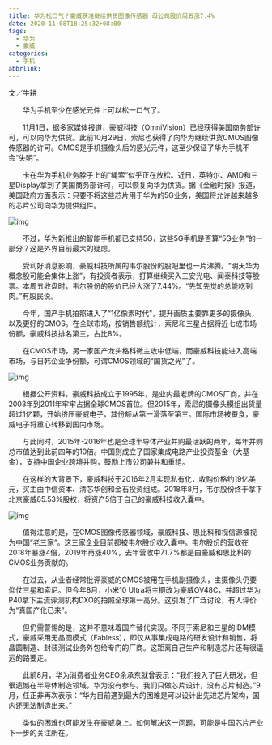 ```yaml
---
title: 华为松口气？豪威获准继续供货图像传感器 母公司股价周五涨7.4%
date: 2020-11-08T18:25:32+08:00
tags:
  - 华为
  - 豪威
categories:
  - 手机
abbrlink:
---
```


文／牛耕

　　华为手机至少在感光元件上可以松一口气了。

　　11月1日，据多家媒体报道，豪威科技（OmniVision）已经获得美国商务部许可，可以向华为供货。此前10月29日，索尼也获得了向华为继续供货CMOS图像传感器的许可。CMOS是手机摄像头后的感光元件，这至少保证了华为手机不会“失明”。

　　卡在华为手机业务脖子上的“绳索“似乎正在放松。近日，英特尔、AMD和三星Display拿到了美国商务部许可，可以恢复向华为供货。据《金融时报》报道，美国政府方面表示：只要不将这些芯片用于华为的5G业务，美国将允许越来越多的芯片公司向华为提供组件。

![img](https://cdn.jsdelivr.net/gh/yakeing/Documentation@main/Hexo/images/b240-kcieyvz4581356.jpg)

　　不过，华为新推出的智能手机都已支持5G，这些5G手机是否算“5G业务”的一部分？这是外界目前最大的疑虑。

　　受利好消息影响，豪威科技所属的韦尔股份的股吧里也一片沸腾。“明天华为概念股可能会集体上涨”，有投资者表示，打算继续买入三安光电、闻泰科技等股票。本周五收盘时，韦尔股份的股价已经大涨了7.44%。“先知先觉的总能吃到肉。”有股民说。

　　今年，国产手机拍照进入了“1亿像素时代”，提升画质主要靠更多的摄像头，以及更好的CMOS。在全球市场，按销售额统计，索尼和三星占据将近七成市场份额，豪威科技排名第三，占比8%。

　　在CMOS市场，另一家国产龙头格科微主攻中低端，而豪威科技能进入高端市场，与日韩企业争份额，可谓CMOS领域的“国货之光”了。

![img](https://cdn.jsdelivr.net/gh/yakeing/Documentation@main/Hexo/images/bee6-kcieyvz4581405.png)

　　根据公开资料，豪威科技成立于1995年，是业内最老牌的CMOS厂商，并在2003年到2011年牢牢占据全球CMOS首位。但2015年，索尼的摄像头模组出货量超过1亿颗，开始挤压豪威电子，其份额从第一滑落至第三。国际市场被蚕食，豪威电子将重心转移到国内市场。

　　与此同时，2015年-2016年也是全球半导体产业并购最活跃的两年，每年并购总市值达到此前四年的10倍。中国则成立了国家集成电路产业投资基金（大基金），支持中国企业跨境并购，鼓励上市公司兼并和重组。

　　在这样的大背景下，豪威科技于2016年2月实现私有化，收购价格约19亿美元，买主由中信资本、清芯华创和金石投资组成。2018年8月，韦尔股份终于拿下北京豪威85.53%股权，将资产5倍于自己的豪威科技收入囊中。

![img](https://cdn.jsdelivr.net/gh/yakeing/Documentation@main/Hexo/images/4c6d-kcieyvz4581455.png)

　　值得注意的是，在CMOS图像传感器领域，豪威科技、思比科和视信源被视为中国“老三家”。这三家企业目前都被韦尔股份收入囊中。韦尔股份的营收在2018年暴涨4倍，2019年再涨40%，去年营收中71.7%都是由豪威和思比科的CMOS业务贡献的。

　　在过去，从业者经常批评豪威的CMOS被用在手机副摄像头，主摄像头仍要仰仗三星和索尼。但今年8月，小米10 Ultra将主摄改为豪威OV48C，并超过华为P40拿下主流评测机构DXO的拍照全球第一高分。这引发了广泛讨论，有人评价为“真国产化已来”。

　　但仍需警惕的是，这并不意味着国产替代实现。不同于索尼和三星的IDM模式，豪威采用无晶圆模式（Fabless），即仅从事集成电路的研发设计和销售，将晶圆制造、封装测试业务外包给专门的厂商。这距离自己生产和制造芯片还有很遥远的路要走。

　　此前8月，华为消费者业务CEO余承东就曾表示：“我们投入了巨大研发，但很遗憾在半导体制造领域，华为没有参与。我们只做芯片设计，没有芯片制造。”9月，任正非再次表示：“华为目前遇到最大的困难是可以设计出先进芯片架构，国内还无法制造出来。”

　　类似的困难也可能发生在豪威身上。如何解决这一问题，可能是中国芯片产业下一步的关注所在。